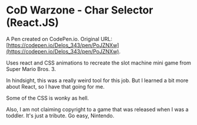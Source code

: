 # CoD Warzone - Char Selector (React.JS)

A Pen created on CodePen.io. Original URL: [https://codepen.io/Delos_343/pen/PoJZNXw](https://codepen.io/Delos_343/pen/PoJZNXw).

Uses react and CSS animations to recreate the slot machine mini game from Super Mario Bros. 3.

In hindsight,  this was a really weird tool for this job. But I learned a bit more about React, so I have that going for me.

Some of the CSS is wonky as hell.

Also, I am not claiming copyright to a game that was released when I was a toddler. It's just a tribute. Go easy, Nintendo.
